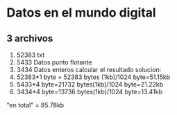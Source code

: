 # Datos en el mundo digital
## 3 archivos
1. 52383 txt 
2.  5433 Datos punto flotante
3. 3434 Datos enteros
 calcular el resultado
solucion:
1. 52383*1 byte = 52383 bytes (1kb)/1024 byte=51.15kb
2. 5433*4 byte=21732 bytes(1kb)/1024 byte=21.22kb
4. 3434*4 byte=13736 bytes(1kb)/1024 byte=13.41kb

"en total" = 85.78kb
